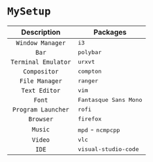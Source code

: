 # `MySetup`

| Description         |     Packages                               |
| :----------:        | ------------------------------------------ |
| `Window Manager`    | <kbd>i3</kbd>				   |
| `Bar`               | <kbd>polybar</kbd>  			   |
| `Terminal Emulator` | <kbd>urxvt</kbd>                           |
| `Compositor`        | <kbd>compton</kbd>                         |
| `File Manager`      | <kbd>ranger</kbd>                          |
| `Text Editor`       | <kbd>vim</kbd> 	                           |
| `Font`              | <kbd>Fantasque Sans Mono</kbd>             |
| `Program Launcher`  | <kbd>rofi</kbd>                            |
| `Browser`           | <kbd>firefox</kbd>	                   |
| `Music`             | <kbd>mpd</kbd> - <kbd>ncmpcpp</kbd>        |
| `Video`             | <kbd>vlc</kbd> 	                           |
| `IDE`               | <kbd>visual-studio-code</kbd>              |

